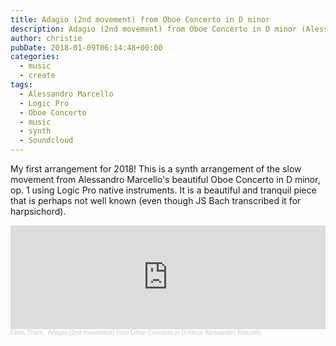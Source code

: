 ```yaml
---
title: Adagio (2nd movement) from Oboe Concerto in D minor
description: Adagio (2nd movement) from Oboe Concerto in D minor (Alessandro Marcello)
author: christie
pubDate: 2018-01-09T06:14:48+00:00
categories:
  - music
  - create
tags:
  - Alessandro Marcello
  - Logic Pro
  - Oboe Concerto
  - music
  - synth
  - Soundcloud
---
```


My first arrangement for 2018! This is a synth arrangement of the slow movement from Alessandro Marcello's beautiful Oboe Concerto in D minor, op. 1 using Logic Pro native instruments. It is a beautiful and tranquil piece that is perhaps not well known (even though JS Bach transcribed it for harpsichord).

<iframe width="100%" height="166" scrolling="no" frameborder="no" allow="autoplay" src="https://w.soundcloud.com/player/?url=https%3A//api.soundcloud.com/tracks/381258107&color=%23ff5500&auto_play=false&hide_related=false&show_comments=true&show_user=true&show_reposts=false&show_teaser=true"></iframe><div style="font-size: 10px; color: #cccccc;line-break: anywhere;word-break: normal;overflow: hidden;white-space: nowrap;text-overflow: ellipsis; font-family: Interstate,Lucida Grande,Lucida Sans Unicode,Lucida Sans,Garuda,Verdana,Tahoma,sans-serif;font-weight: 100;"><a href="https://soundcloud.com/chris-tham" title="Chris Tham" target="_blank" style="color: #cccccc; text-decoration: none;">Chris Tham</a> · <a href="https://soundcloud.com/chris-tham/adagio-2nd-movement-from-oboe-concerto-in-d-minor-alessandro-marcello" title="Adagio (2nd movement) from Oboe Concerto in D minor Alessandro Marcello" target="_blank" style="color: #cccccc; text-decoration: none;">Adagio (2nd movement) from Oboe Concerto in D minor Alessandro Marcello</a></div>
